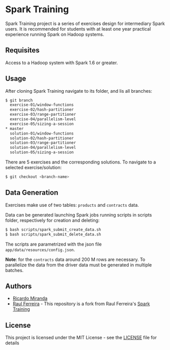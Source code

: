 # Spark Training
Spark Training project is a series of exercises design for intermediary Spark users. It is recommended for students with at least one year practical experience running Spark on Hadoop systems.

## Requisites
Access to a Hadoop system with Spark 1.6 or greater.

## Usage
After cloning Spark Training navigate to its folder, and lis all branches:
```bash
$ git branch
  exercise-01/window-functions
  exercise-02/hash-partitioner
  exercise-03/range-partitioner
  exercise-04/parallelism-level
  exercise-05/sizing-a-session
* master
  solution-01/window-functions
  solution-02/hash-partitioner
  solution-03/range-partitioner
  solution-04/parallelism-level
  solution-05/sizing-a-session
```
There are 5 exercises and the corresponding solutions. To navigate to a selected exercise/solution:
```bash
$ git checkout <branch-name>
```
## Data Generation
Exercises make use of two tables: `products` and `contracts` data.

Data can be generated launching Spark jobs running scripts in scripts folder, respectively for creation and deleting:

```bash
$ bash scripts/spark_submit_create_data.sh
$ bash scripts/spark_submit_delete_data.sh
```

The scripts are parametrized with the json file `app/data/resources/config.json`.

**Note**: for the `contracts` data around 200 M rows are necessary. To parallelize the data from the driver data must be generated in multiple batches.

## Authors
*   [Ricardo Miranda](https://github.com/ricardomiranda)
*   [Raul Ferreira](https://github.com/raufer) - This repository is a fork from Raul Ferreira's [Spark Training](https://github.com/raufer/spark-training)

## License
This project is licensed under the MIT License - see the [LICENSE](LICENSE) file for details
